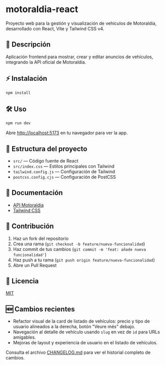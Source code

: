 # motoraldia-react

Proyecto web para la gestión y visualización de vehículos de Motoraldia, desarrollado con React, Vite y Tailwind CSS v4.

## 🚗 Descripción
Aplicación frontend para mostrar, crear y editar anuncios de vehículos, integrando la API oficial de Motoraldia.

## ⚡ Instalación

```bash
npm install
```

## 🛠️ Uso

```bash
npm run dev
```

Abre [http://localhost:5173](http://localhost:5173) en tu navegador para ver la app.

## 📁 Estructura del proyecto

- `src/` — Código fuente de React
- `src/index.css` — Estilos principales con Tailwind
- `tailwind.config.js` — Configuración de Tailwind
- `postcss.config.cjs` — Configuración de PostCSS

## 📝 Documentación
- [API Motoraldia](https://api.motoraldia.com/api-documentation/)
- [Tailwind CSS](https://tailwindcss.com/docs/installation)

## 🤝 Contribución
1. Haz un fork del repositorio
2. Crea una rama (`git checkout -b feature/nueva-funcionalidad`)
3. Haz commit de tus cambios (`git commit -m 'feat: añade nueva funcionalidad'`)
4. Haz push a tu rama (`git push origin feature/nueva-funcionalidad`)
5. Abre un Pull Request

## 📄 Licencia
[MIT](LICENSE)

## 🆕 Cambios recientes
- Refactor visual de la card de listado de vehículos: precio y tipo de usuario alineados a la derecha, botón "Veure més" debajo.
- Navegación al detalle de vehículo usando `slug` en vez de `id` para URLs amigables.
- Mejoras de layout y experiencia de usuario en el listado de vehículos.

Consulta el archivo [CHANGELOG.md](./CHANGELOG.md) para ver el historial completo de cambios.
